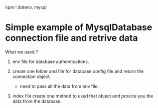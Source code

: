 npm i dotenv, mysql

# Simple example of MysqlDatabase connection file and retrive data

What we used ?

1. env file for database authentications.

2. create one folder and file for database config file and return the connection object.
    - need to pass all the data from env file.

3. index file create one method to used that object and provice you the data from the database.
